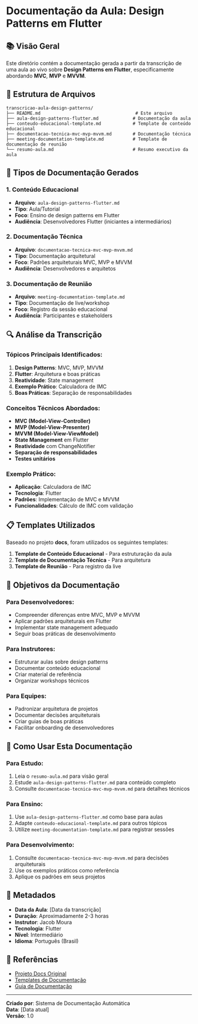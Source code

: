 # Documentação da Aula: Design Patterns em Flutter

## 📚 Visão Geral

Este diretório contém a documentação gerada a partir da transcrição de uma aula ao vivo sobre **Design Patterns em Flutter**, especificamente abordando **MVC**, **MVP** e **MVVM**.

## 📁 Estrutura de Arquivos

```
transcricao-aula-design-patterns/
├── README.md                                    # Este arquivo
├── aula-design-patterns-flutter.md             # Documentação da aula
├── conteudo-educacional-template.md            # Template de conteúdo educacional
├── documentacao-tecnica-mvc-mvp-mvvm.md        # Documentação técnica
├── meeting-documentation-template.md           # Template de documentação de reunião
└── resumo-aula.md                              # Resumo executivo da aula
```

## 🎯 Tipos de Documentação Gerados

### 1. **Conteúdo Educacional**
- **Arquivo**: `aula-design-patterns-flutter.md`
- **Tipo**: Aula/Tutorial
- **Foco**: Ensino de design patterns em Flutter
- **Audiência**: Desenvolvedores Flutter (iniciantes a intermediários)

### 2. **Documentação Técnica**
- **Arquivo**: `documentacao-tecnica-mvc-mvp-mvvm.md`
- **Tipo**: Documentação arquitetural
- **Foco**: Padrões arquiteturais MVC, MVP e MVVM
- **Audiência**: Desenvolvedores e arquitetos

### 3. **Documentação de Reunião**
- **Arquivo**: `meeting-documentation-template.md`
- **Tipo**: Documentação de live/workshop
- **Foco**: Registro da sessão educacional
- **Audiência**: Participantes e stakeholders

## 🔍 Análise da Transcrição

### **Tópicos Principais Identificados:**
1. **Design Patterns**: MVC, MVP, MVVM
2. **Flutter**: Arquitetura e boas práticas
3. **Reatividade**: State management
4. **Exemplo Prático**: Calculadora de IMC
5. **Boas Práticas**: Separação de responsabilidades

### **Conceitos Técnicos Abordados:**
- **MVC (Model-View-Controller)**
- **MVP (Model-View-Presenter)**
- **MVVM (Model-View-ViewModel)**
- **State Management** em Flutter
- **Reatividade** com ChangeNotifier
- **Separação de responsabilidades**
- **Testes unitários**

### **Exemplo Prático:**
- **Aplicação**: Calculadora de IMC
- **Tecnologia**: Flutter
- **Padrões**: Implementação de MVC e MVVM
- **Funcionalidades**: Cálculo de IMC com validação

## 📋 Templates Utilizados

Baseado no projeto **docs**, foram utilizados os seguintes templates:

1. **Template de Conteúdo Educacional** - Para estruturação da aula
2. **Template de Documentação Técnica** - Para arquitetura
3. **Template de Reunião** - Para registro da live

## 🎯 Objetivos da Documentação

### **Para Desenvolvedores:**
- Compreender diferenças entre MVC, MVP e MVVM
- Aplicar padrões arquiteturais em Flutter
- Implementar state management adequado
- Seguir boas práticas de desenvolvimento

### **Para Instrutores:**
- Estruturar aulas sobre design patterns
- Documentar conteúdo educacional
- Criar material de referência
- Organizar workshops técnicos

### **Para Equipes:**
- Padronizar arquitetura de projetos
- Documentar decisões arquiteturais
- Criar guias de boas práticas
- Facilitar onboarding de desenvolvedores

## 🚀 Como Usar Esta Documentação

### **Para Estudo:**
1. Leia o `resumo-aula.md` para visão geral
2. Estude `aula-design-patterns-flutter.md` para conteúdo completo
3. Consulte `documentacao-tecnica-mvc-mvp-mvvm.md` para detalhes técnicos

### **Para Ensino:**
1. Use `aula-design-patterns-flutter.md` como base para aulas
2. Adapte `conteudo-educacional-template.md` para outros tópicos
3. Utilize `meeting-documentation-template.md` para registrar sessões

### **Para Desenvolvimento:**
1. Consulte `documentacao-tecnica-mvc-mvp-mvvm.md` para decisões arquiteturais
2. Use os exemplos práticos como referência
3. Aplique os padrões em seus projetos

## 📝 Metadados

- **Data da Aula**: [Data da transcrição]
- **Duração**: Aproximadamente 2-3 horas
- **Instrutor**: Jacob Moura
- **Tecnologia**: Flutter
- **Nível**: Intermediário
- **Idioma**: Português (Brasil)

## 🔗 Referências

- [Projeto Docs Original](../../README.md)
- [Templates de Documentação](../../templates/README.md)
- [Guia de Documentação](../../templates/documentation-guide.md)

---

**Criado por**: Sistema de Documentação Automática  
**Data**: [Data atual]  
**Versão**: 1.0
